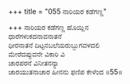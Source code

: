 +++
title = "055 ನಾರಿಯರ ಕಡೆಗಣ್ಣ"

+++
ನಾರಿಯರ ಕಡೆಗಣ್ಣ ಹೊಯ್ಲಿನ  
ಧಾರೆಗಳುಕದನಾವನಾತನೆ  
ಧೀರನಾತನೆ ದಿಟ್ಟನಬಲೆಯರುಬ್ಬುಗವಳದಲಿ   
ಮೇರೆದಪ್ಪುವನೇ ವಿಕಾರಿ ವಿ  
ಚಾರಪರನೆ ವಿನೀತನನ್ಯಾ  
ಚಾರಯುತನಾಚಾರ ಹೀನನು ಫಣಿಪ ಕೇಳೆಂದ      ॥55॥